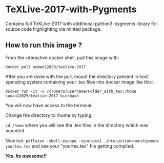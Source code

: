 # TeXLive-2017-with-Pygments
Contains full TeXLive-2017 with additional python3-pygments library for source code highlighting via minted package.



## How to run this image ?

From the interactive docker shell, pull this image with:

`docker pull suman12029/texlive-2017`


After you are done with the pull, mount the directory present in host operating system containing your .tex files 
into docker image like this:

`docker run -it -v /c/Users/username/Folder_with_tex:/home suman12029/texlive-2017 bin/bash`


You will now have access to the terminal.

Change the directory to /home by typing:

`cd /home` where you will see the .tex files in the directory which was mounted.

Now run:
`pdflatex -shell-escape -synctex=1 -interaction=nonstopmode yourtex.tex` and see your "yourtex.tex" file getting compiled.



***Yes. Its awesome!!***


